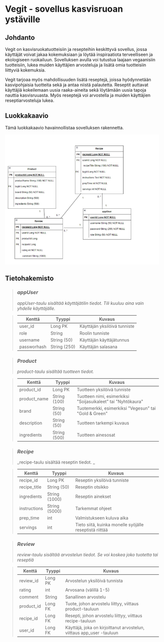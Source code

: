 # Vegit - sovellus kasvisruoan ystäville

## Johdanto
Vegit on kasvisruokatuotteisiin ja resepteihin keskittyvä sovellus, jossa käyttäjät voivat jakaa kokemuksiaan ja löytää inspiraatiota terveelliseen ja ekologiseen ruokailuun. Sovelluksen avulla voi tutustua laajaan vegaanisiin tuotteisiin, lukea muiden käyttäjien arvosteluja ja lisätä omia tuotteisiin liittyviä kokemuksia.

Vegit tarjoaa myös mahdollisuuden lisätä reseptejä, joissa hyödynnetään kasvipohjaisia tuotteita sekä ja antaa niistä palautetta. Reseptit auttavat käyttäjiä kokeilemaan uusia raaka-aineita sekä löytämään uusia tapoja nauttia kasvisruuasta. Myös reseptejä voi arvostella ja muiden käyttäjien reseptiarvosteluja lukea.

## Luokkakaavio
Tämä luokkakaavio havainnollistaa sovelluksen rakennetta.

![Luokkakaavio](Vegit_luokkakaavio.jpg)

## Tietohakemisto

> ### _appUser_
> _appUser-taulu sisältää käyttäjätilin tiedot. Tili kuuluu aina vain yhdelle käyttäjälle._

> Kenttä | Tyyppi | Kuvaus
> ------ | ------ | ------
> user_id | Long PK | Käyttäjän yksilöivä tunniste
> role | String | Roolin tunniste 
> username | String (50) |  Käyttäjän käyttäjätunnus
> passworhash | String (250) | Käyttäjän salasana

> ### _Product_
> _product-taulu sisältää tuotteen tiedot._

> Kenttä | Tyyppi | Kuvaus
> ------ | ------ | ------
> product_id | Long PK | Tuotteen yksilöivä tunniste
> product_name | String (100) | Tuotteen nimi, esimerkiksi "Soijasuikaleet" tai "Nyhtökaura"
> brand | String (50) | Tuotemerkki, esimerkiksi "Vegesun" tai "Gold & Green"
> description | String (50) |  Tuotteen tarkempi kuvaus
> ingredients | String (500) | Tuotteen ainesosat

> ### _Recipe_
> _recipe-taulu sisältää reseptin tiedot. _

> Kenttä | Tyyppi | Kuvaus
> ------ | ------ | ------
> recipe_id | Long PK | Reseptin yksilöivä tunniste
> recipe_title | String (50) | Reseptin otsikko
> ingredients | String (1000) | Reseptin ainekset
> instructions | String (5000) | Tarkemmat ohjeet
> prep_time | int |  Valmistukseen kuluva aika
> servings | int | Tieto siitä, kuinka monelle syöjälle reseptistä riittää

> ### _Review_
> _review-taulu sisältää arvostelun tiedot. Se voi koskea joko tuotetta tai reseptiä_

> Kenttä | Tyyppi | Kuvaus
> ------ | ------ | ------
> review_id| Long PK | Arvostelun yksilöivä tunnista
> rating | int | Arvosana (välillä 1-5)
> comment | String | Sanallinen arvostelu
> product_id | Long FK | Tuote, johon arvostelu liittyy, viittaus product-tauluun
> recipe_id | Long FK |  Resepti, johon arvostelu liittyy, viittaus recipe-tauluun
> user_id | Long FK | Käyttäjä, joka on kirjoittanut arvostelun, viittaus app_user -tauluun









